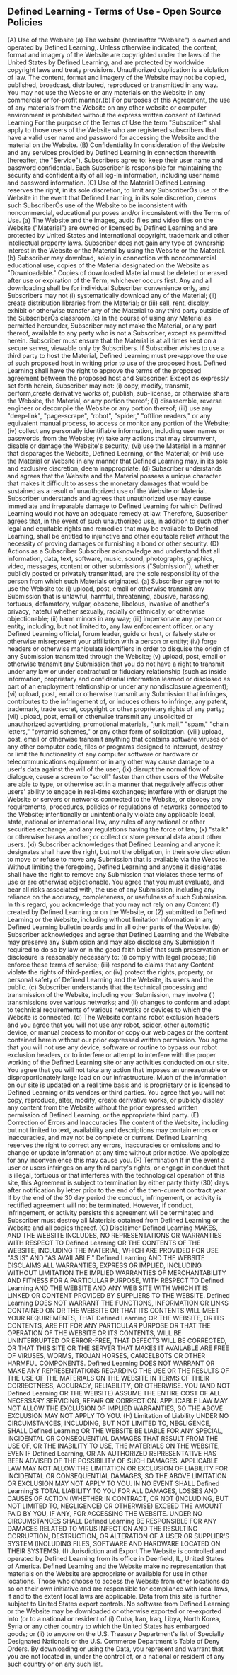 
## Defined Learning - Terms of Use - Open Source Policies
(A) Use of the Website
(a) The website (hereinafter "Website") is owned and operated by Defined Learning,. Unless otherwise indicated, the content, format and imagery of the Website are copyrighted under the laws of the United States by Defined Learning, and are protected by worldwide copyright laws and treaty provisions. Unauthorized duplication is a violation of law. The content, format and imagery of the Website may not be copied, published, broadcast, distributed, reproduced or transmitted in any way. You may not use the Website or any materials on the Website in any commercial or for-profit manner.(b) For purposes of this Agreement, the use of any materials from the Website on any other website or computer environment is prohibited without the express written consent of Defined Learning For the purpose of the Terms of Use the term "Subscriber" shall apply to those users of the Website who are registered subscribers that have a valid user name and password for accessing the Website and the material on the Website. 
(B) Confidentiality 
In consideration of the Website and any services provided by Defined Learning in connection therewith (hereafter, the "Service"), Subscribers agree to: keep their user name and password confidential. Each Subscriber is responsible for maintaining the security and confidentiality of all log-In information, including user name and password information. 
(C) Use of the Material 
Defined Learning reserves the right, in its sole discretion, to limit any SubscriberÕs use of the Website in the event that Defined Learning, in its sole discretion, deems such SubscriberÕs use of the Website to be inconsistent with noncommercial, educational purposes and/or inconsistent with the Terms of Use. 
(a) The Website and the images, audio files and video files on the Website ("Material") are owned or licensed by Defined Learning and are protected by United States and international copyright, trademark and other intellectual property laws. Subscriber does not gain any type of ownership interest in the Website or the Material by using the Website or the Material.(b) Subscriber may download, solely in connection with noncommercial educational use, copies of the Material designated on the Website as "Downloadable." Copies of downloaded Material must be deleted or erased after use or expiration of the Term, whichever occurs first. Any and all downloading shall be for individual Subscriber convenience only, and Subscribers may not (i) systematically download any of the Material; (ii) create distribution libraries from the Material; or (iii) sell, rent, display, exhibit or otherwise transfer any of the Material to any third party outside of the SubscriberÕs classroom.(c) In the course of using any Material as permitted hereunder, Subscriber may not make the Material, or any part thereof, available to any party who is not a Subscriber, except as permitted herein. Subscriber must ensure that the Material is at all times kept on a secure server, viewable only by Subscribers. If Subscriber wishes to use a third party to host the Material, Defined Learning must pre-approve the use of such proposed host in writing prior to use of the proposed host. Defined Learning shall have the right to approve the terms of the proposed agreement between the proposed host and Subscriber. Except as expressly set forth herein, Subscriber may not:
(i) copy, modify, transmit, perform,create derivative works of, publish, sub-license, or otherwise share the Website, the Material, or any portion thereof; 
(ii) disassemble, reverse engineer or decompile the Website or any portion thereof; 
(iii) use any "deep-link", "page-scrape", "robot", "spider," "offline readers," or any equivalent manual process, to access or monitor any portion of the Website; 
(iv) collect any personally identifiable information, including user names or passwords, from the Website; 
(v) take any actions that may circumvent, disable or damage the Website's security; 
(vi) use the Material in a manner that disparages the Website, Defined Learning, or the Material; or 
(vii) use the Material or Website in any manner that Defined Learning may, in its sole and exclusive discretion, deem inappropriate. 
(d) Subscriber understands and agrees that the Website and the Material possess a unique character that makes it difficult to assess the monetary damages that would be sustained as a result of unauthorized use of the Website or Material. Subscriber understands and agrees that unauthorized use may cause immediate and irreparable damage to Defined Learning for which Defined Learning would not have an adequate remedy at law. Therefore, Subscriber agrees that, in the event of such unauthorized use, in addition to such other legal and equitable rights and remedies that may be available to Defined Learning, shall be entitled to injunctive and other equitable relief without the necessity of proving damages or furnishing a bond or other security. 
(D) Actions as a Subscriber 
Subscriber acknowledge and understand that all information, data, text, software, music, sound, photographs, graphics, video, messages, content or other submissions ("Submission"), whether publicly posted or privately transmitted, are the sole responsibility of the person from which such Materials originated. 
(a) Subscriber agree not to use the Website to:
(i) upload, post, email or otherwise transmit any Submission that is unlawful, harmful, threatening, abusive, harassing, tortuous, defamatory, vulgar, obscene, libelous, invasive of another's privacy, hateful whether sexually, racially or ethnically, or otherwise objectionable; 
(ii) harm minors in any way; 
(iii) impersonate any person or entity, including, but not limited to, any law enforcement officer, or any Defined Learning official, forum leader, guide or host, or falsely state or otherwise misrepresent your affiliation with a person or entity; 
(iv) forge headers or otherwise manipulate identifiers in order to disguise the origin of any Submission transmitted through the Website; 
(v) upload, post, email or otherwise transmit any Submission that you do not have a right to transmit under any law or under contractual or fiduciary relationship (such as inside information, proprietary and confidential information learned or disclosed as part of an employment relationship or under any nondisclosure agreement); 
(vi) upload, post, email or otherwise transmit any Submission that infringes, contributes to the infringement of, or induces others to infringe, any patent, trademark, trade secret, copyright or other proprietary rights of any party; 
(vii) upload, post, email or otherwise transmit any unsolicited or unauthorized advertising, promotional materials, "junk mail," "spam," "chain letters," "pyramid schemes," or any other form of solicitation. 
(viii) upload, post, email or otherwise transmit anything that contains software viruses or any other computer code, files or programs designed to interrupt, destroy or limit the functionality of any computer software or hardware or telecommunications equipment or in any other way cause damage to a user's data against the will of the user; 
(ix) disrupt the normal flow of dialogue, cause a screen to "scroll" faster than other users of the Website are able to type, or otherwise act in a manner that negatively affects other users' ability to engage in real-time exchanges; interfere with or disrupt the Website or servers or networks connected to the Website, or disobey any requirements, procedures, policies or regulations of networks connected to the Website; intentionally or unintentionally violate any applicable local, state, national or international law, any rules of any national or other securities exchange, and any regulations having the force of law; 
(x) "stalk" or otherwise harass another; or collect or store personal data about other users. 
(xi) Subscriber acknowledges that Defined Learning and anyone it designates shall have the right, but not the obligation, in their sole discretion to move or refuse to move any Submission that is available via the Website. Without limiting the foregoing, Defined Learning and anyone it designates shall have the right to remove any Submission that violates these terms of use or are otherwise objectionable. You agree that you must evaluate, and bear all risks associated with, the use of any Submission, including any reliance on the accuracy, completeness, or usefulness of such Submission. In this regard, you acknowledge that you may not rely on any Content 
(1) created by Defined Learning or on the Website, or 
(2) submitted to Defined Learning or the Website, including without limitation information in any Defined Learning bulletin boards and in all other parts of the Website. 
(b) Subscriber acknowledges and agree that Defined Learning and the Website may preserve any Submission and may also disclose any Submission if required to do so by law or in the good faith belief that such preservation or disclosure is reasonably necessary to: 
(i) comply with legal process; 
(ii) enforce these terms of service; 
(iii) respond to claims that any Content violate the rights of third-parties; or 
(iv) protect the rights, property, or personal safety of Defined Learning and the Website, its users and the public. 
(c) Subscriber understands that the technical processing and transmission of the Website, including your Submission, may involve 
(i) transmissions over various networks; and 
(ii) changes to conform and adapt to technical requirements of various networks or devices to which the Website is connected. 
(d) The Website contains robot exclusion headers and you agree that you will not use any robot, spider, other automatic device, or manual process to monitor or copy our web pages or the content contained herein without our prior expressed written permission. You agree that you will not use any device, software or routine to bypass our robot exclusion headers, or to interfere or attempt to interfere with the proper working of the Defined Learning site or any activities conducted on our site. You agree that you will not take any action that imposes an unreasonable or disproportionately large load on our infrastructure. Much of the information on our site is updated on a real time basis and is proprietary or is licensed to Defined Learning or its vendors or third parties. You agree that you will not copy, reproduce, alter, modify, create derivative works, or publicly display any content from the Website without the prior expressed written permission of Defined Learning, or the appropriate third party. 
(E) Correction of Errors and Inaccuracies 
The content of the Website, including but not limited to text, availability and descriptions may contain errors or inaccuracies, and may not be complete or current. Defined Learning reserves the right to correct any errors, inaccuracies or omissions and to change or update information at any time without prior notice. We apologize for any inconvenience this may cause you. 
(F) Termination 
If in the event a user or users infringes on any third party's rights, or engage in conduct that is illegal, tortuous or that interferes with the technological operation of this site, this Agreement is subject to termination by either party thirty (30) days after notification by letter prior to the end of the then-current contract year. If by the end of the 30 day period the conduct, infringement, or activity is rectified agreement will not be terminated. However, if conduct, infringement, or activity persists this agreement will be terminated and Subscriber must destroy all Materials obtained from Defined Learning or the Website and all copies thereof. 
(G) Disclaimer 
Defined Learning MAKES, AND THE WEBSITE INCLUDES, NO REPRESENTATIONS OR WARRANTIES WITH RESPECT TO Defined Learning OR THE CONTENTS OF THE WEBSITE, INCLUDING THE MATERIAL, WHICH ARE PROVIDED FOR USE "AS IS" AND "AS AVAILABLE." Defined Learning AND THE WEBSITE DISCLAIMS ALL WARRANTIES, EXPRESS OR IMPLIED, INCLUDING WITHOUT LIMITATION THE IMPLIED WARRANTIES OF MERCHANTABILITY AND FITNESS FOR A PARTICULAR PURPOSE, WITH RESPECT TO Defined Learning AND THE WEBSITE AND ANY WEB SITE WITH WHICH IT IS LINKED OR CONTENT PROVIDED BY SUPPLIERS TO THE WEBSITE. Defined Learning DOES NOT WARRANT THE FUNCTIONS, INFORMATION OR LINKS CONTAINED ON OR THE WEBSITE OR THAT ITS CONTENTS WILL MEET YOUR REQUIREMENTS, THAT Defined Learning OR THE WEBSITE, OR ITS CONTENTS, ARE FIT FOR ANY PARTICULAR PURPOSE OR THAT THE OPERATION OF THE WEBSITE OR ITS CONTENTS, WILL BE UNINTERRUPTED OR ERROR-FREE, THAT DEFECTS WILL BE CORRECTED, OR THAT THIS SITE OR THE SERVER THAT MAKES IT AVAILABLE ARE FREE OF VIRUSES, WORMS, TROJAN HORSES, CANCELBOTS OR OTHER HARMFUL COMPONENTS. Defined Learning DOES NOT WARRANT OR MAKE ANY REPRESENTATIONS REGARDING THE USE OR THE RESULTS OF THE USE OF THE MATERIALS ON THE WEBSITE IN TERMS OF THEIR CORRECTNESS, ACCURACY, RELIABILITY, OR OTHERWISE. YOU (AND NOT Defined Learning OR THE WEBSITE) ASSUME THE ENTIRE COST OF ALL NECESSARY SERVICING, REPAIR OR CORRECTION. APPLICABLE LAW MAY NOT ALLOW THE EXCLUSION OF IMPLIED WARRANTIES, SO THE ABOVE EXCLUSION MAY NOT APPLY TO YOU. 
(H) Limitation of Liability 
UNDER NO CIRCUMSTANCES, INCLUDING, BUT NOT LIMITED TO, NEGLIGENCE, SHALL Defined Learning OR THE WEBSITE BE LIABLE FOR ANY SPECIAL, INCIDENTAL OR CONSEQUENTIAL DAMAGES THAT RESULT FROM THE USE OF, OR THE INABILITY TO USE, THE MATERIALS ON THE WEBSITE, EVEN IF Defined Learning, OR AN AUTHORIZED REPRESENTATIVE HAS BEEN ADVISED OF THE POSSIBILITY OF SUCH DAMAGES. APPLICABLE LAW MAY NOT ALLOW THE LIMITATION OR EXCLUSION OF LIABILITY FOR INCIDENTAL OR CONSEQUENTIAL DAMAGES, SO THE ABOVE LIMITATION OR EXCLUSION MAY NOT APPLY TO YOU. IN NO EVENT SHALL Defined Learning'S TOTAL LIABILITY TO YOU FOR ALL DAMAGES, LOSSES AND CAUSES OF ACTION (WHETHER IN CONTRACT, OR NOT (INCLUDING, BUT NOT LIMITED TO, NEGLIGENCE) OR OTHERWISE) EXCEED THE AMOUNT PAID BY YOU, IF ANY, FOR ACCESSING THE WEBSITE. UNDER NO CIRCUMSTANCES SHALL Defined Learning BE RESPONSIBLE FOR ANY DAMAGES RELATED TO VIRUS INFECTION AND THE RESULTING CORRUPTION, DESTRUCTION, OR ALTERATION OF A USER OR SUPPLIER'S SYSTEM (INCLUDING FILES, SOFTWARE AND HARDWARE LOCATED ON THEIR SYSTEMS). 
(I) Jurisdiction and Export 
The Website is controlled and operated by Defined Learning from its office in Deerfield, IL, United States of America. Defined Learning and the Website make no representation that materials on the Website are appropriate or available for use in other locations. Those who choose to access the Website from other locations do so on their own initiative and are responsible for compliance with local laws, if and to the extent local laws are applicable. Data from this site is further subject to United States export controls. No software from Defined Learning or the Website may be downloaded or otherwise exported or re-exported into (or to a national or resident of (i) Cuba, Iran, Iraq, Libya, North Korea, Syria or any other country to which the United States has embargoed goods; or (ii) to anyone on the U.S. Treasury Department's list of Specially Designated Nationals or the U.S. Commerce Department's Table of Deny Orders. By downloading or using the Data, you represent and warrant that you are not located in, under the control of, or a national or resident of any such country or on any such list. 
